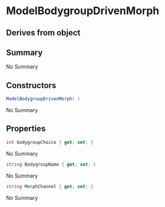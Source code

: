 # ModelBodygroupDrivenMorph

## Derives from object

## Summary

No Summary
## Constructors

```c#
ModelBodygroupDrivenMorph( ) 
```
No Summary
## Properties

```c#
int bodygroupChoice { get; set; } 
```
No Summary
```c#
string BodygroupName { get; set; } 
```
No Summary
```c#
string MorphChannel { get; set; } 
```
No Summary
